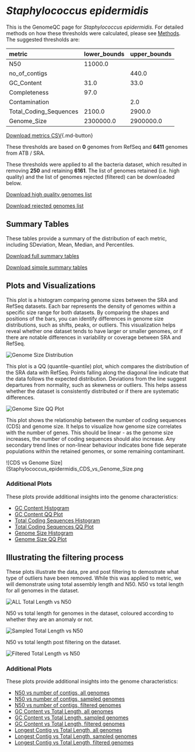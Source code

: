 # *Staphylococcus epidermidis*

This is the GenomeQC page for *Staphylococcus epidermidis*. For detailed methods on how these thresholds were calculated, please see [Methods](/methods).
The suggested thresholds are: 

| metric                 | lower_bounds   | upper_bounds   |
|:-----------------------|:---------------|:---------------|
| N50                    | 11000.0        |                |
| no_of_contigs          |                | 440.0          |
| GC_Content             | 31.0           | 33.0           |
| Completeness           | 97.0           |                |
| Contamination          |                | 2.0            |
| Total_Coding_Sequences | 2100.0         | 2900.0         |
| Genome_Size            | 2300000.0      | 2900000.0      |

[Download metrics CSV](/Staphylococcus/Staphylococcus_epidermidis/Staphylococcus_epidermidis_metrics.csv){.md-button}


These thresholds are based on **0** genomes from RefSeq and **6411** genomes from ATB / SRA.

These thresholds were applied to all the bacteria dataset, which resulted in removing **250** and retaining **6161**.
The list of genomes retained (i.e. high quality) and the list of genomes rejected (filtered) can be downloaded below. 

[Download high quality genomes list](/Staphylococcus/Staphylococcus_epidermidis/Staphylococcus_epidermidis_high_quality_genomes.csv.xz)


[Download rejected genomes list](/Staphylococcus/Staphylococcus_epidermidis/Staphylococcus_epidermidis_filtered_out_genomes.csv.xz)



## Summary Tables
These tables provide a summary of the distribution of each metric, including SDeviation, Mean, Median, and Percentiles.

[Download full summary tables](/Staphylococcus/Staphylococcus_epidermidis/summary.csv)

[Download simple summary tables](/Staphylococcus/Staphylococcus_epidermidis/selected_summary.csv)

## Plots and Visualizations

This plot is a histogram comparing genome sizes between the SRA and RefSeq datasets. Each bar represents the density of genomes within a specific size range for both datasets. By comparing the shapes and positions of the bars, you can identify differences in genome size distributions, such as shifts, peaks, or outliers. This visualization helps reveal whether one dataset tends to have larger or smaller genomes, or if there are notable differences in variability or coverage between SRA and RefSeq.

![Genome Size Distribution](Genome_Size_refseq_histogram_kde.png)

This plot is a QQ (quantile-quantile) plot, which compares the distribution of the SRA data with RefSeq. Points falling along the diagonal line indicate that the data follows the expected distribution. Deviations from the line suggest departures from normality, such as skewness or outliers. This helps assess whether the dataset is consistently distributed or if there are systematic differences.

![Genome Size QQ Plot](Genome_Size_refseq_qqplot.png)

This plot shows the relationship between the number of coding sequences (CDS) and genome size. It helps to visualize how genome size correlates with the number of genes. This should be linear - as the genome size increases, the number of coding sequences should also increase. Any secondary trend lines or non-linear behaviour indicates bone fide seperate populations within the retained genomes, or some remaining contaminant. 

![CDS vs Genome Size](Staphylococcus_epidermidis_CDS_vs_Genome_Size.png

### Additional Plots

These plots provide additional insights into the genome characteristics:

- [GC Content Histogram](Staphylococcus_epidermidis_GC_Content_refseq_histogram_kde.png)
- [GC Content QQ Plot](Staphylococcus_epidermidis_GC_Content_refseq_qqplot.png)
- [Total Coding Sequences Histogram](Staphylococcus_epidermidis_Total_Coding_Sequences_refseq_histogram_kde.png)
- [Total Coding Sequences QQ Plot](Staphylococcus_epidermidis_Total_Coding_Sequences_refseq_qqplot.png)
- [Genome Size Histogram](Staphylococcus_epidermidis_Genome_Size_refseq_histogram_kde.png)
- [Genome Size QQ Plot](Staphylococcus_epidermidis_Genome_Size_refseq_qqplot.png)
## Illustrating the filtering process
These plots illustrate the data, pre and post filtering to demostrate what type of outliers have been removed. While this was applied to metric, we will demonstrate using total assembly length and N50.
N50 vs total length for all genomes in the dataset.

![ALL Total Length vs N50](Staphylococcus_epidermidis_all_total_length_N50.png)

N50 vs total length for genomes in the dataset, coloured according to whether they are an anomaly or not.

![Sampled Total Length vs N50](Staphylococcus_epidermidis_sample_total_length_N50.png)

N50 vs total length post filtering on the dataset.

![Filtered Total Length vs N50](Staphylococcus_epidermidis_filt_total_length_N50.png)

### Additional Plots

These plots provide additional insights into the genome characteristics:

- [N50 vs number of contigs, all genomes](Staphylococcus_epidermidis_all_N50_number.png)
- [N50 vs number of contigs, sampled genomes](Staphylococcus_epidermidis_sample_N50_number.png)
- [N50 vs number of contigs, filtered genomes](Staphylococcus_epidermidis_filt_N50_number.png)
- [GC Content vs Total Length, all genomes](Staphylococcus_epidermidis_all_total_length_GC_Content.png)
- [GC Content vs Total Length, sampled genomes](Staphylococcus_epidermidis_sample_total_length_GC_Content.png)
- [GC Content vs Total Length, filtered genomes](Staphylococcus_epidermidis_filt_total_length_GC_Content.png)
- [Longest Contig vs Total Length, all genomes](Staphylococcus_epidermidis_all_total_length_longest.png)
- [Longest Contig vs Total Length, sampled genomes](Staphylococcus_epidermidis_sample_total_length_longest.png)
- [Longest Contig vs Total Length, filtered genomes](Staphylococcus_epidermidis_filt_total_length_longest.png)
